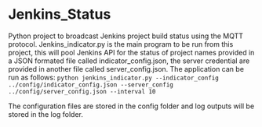 # Jenkins_Status
Python project to broadcast Jenkins project build status using the MQTT protocol. 
Jenkins_indicator.py is the main program to be run from this project, this will pool Jenkins API for the status of project names provided in a JSON formated file called indicator_config.json, the server credential are provided in another file called server_config.json.
The application can be run as follows: 
```python jenkins_indicator.py --indicator_config ../config/indicator_config.json --server_config ../config/server_config.json --interval 10```

The configuration files are stored in the config folder and log outputs will be stored in the log folder. 


